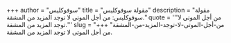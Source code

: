 +++
author = "سوفوكليس"
title = "مقولة سوفوكليس"
description = "مقولة سوفوكليس: من أجل الموتى لا توجد المزيد من المشقة."
quote = '''من أجل الموتى لا توجد المزيد من المشقة.'''
slug = "من-أجل-الموتى-لا-توجد-المزيد-من-المشقة"
+++
من أجل الموتى لا توجد المزيد من المشقة.
